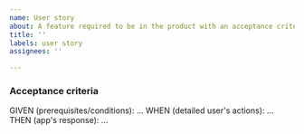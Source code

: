 ```yaml
---
name: User story
about: A feature required to be in the product with an acceptance criteria
title: ''
labels: user story
assignees: ''

---
```


### Acceptance criteria
GIVEN (prerequisites/conditions):
...
WHEN (detailed user's actions):
...
THEN (app's response):
...

